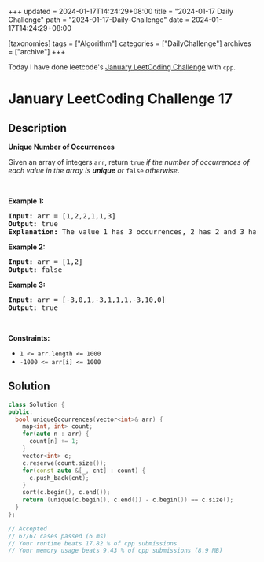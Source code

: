 +++
updated = 2024-01-17T14:24:29+08:00
title = "2024-01-17 Daily Challenge"
path = "2024-01-17-Daily-Challenge"
date = 2024-01-17T14:24:29+08:00

[taxonomies]
tags = ["Algorithm"]
categories = ["DailyChallenge"]
archives = ["archive"]
+++

Today I have done leetcode's [January LeetCoding Challenge](https://leetcode.com/problems/unique-number-of-occurrences/) with `cpp`.

<!-- more -->

# January LeetCoding Challenge 17

## Description

**Unique Number of Occurrences**

<p>Given an array of integers <code>arr</code>, return <code>true</code> <em>if the number of occurrences of each value in the array is <strong>unique</strong> or </em><code>false</code><em> otherwise</em>.</p>

<p>&nbsp;</p>
<p><strong class="example">Example 1:</strong></p>

<pre>
<strong>Input:</strong> arr = [1,2,2,1,1,3]
<strong>Output:</strong> true
<strong>Explanation:</strong>&nbsp;The value 1 has 3 occurrences, 2 has 2 and 3 has 1. No two values have the same number of occurrences.</pre>

<p><strong class="example">Example 2:</strong></p>

<pre>
<strong>Input:</strong> arr = [1,2]
<strong>Output:</strong> false
</pre>

<p><strong class="example">Example 3:</strong></p>

<pre>
<strong>Input:</strong> arr = [-3,0,1,-3,1,1,1,-3,10,0]
<strong>Output:</strong> true
</pre>

<p>&nbsp;</p>
<p><strong>Constraints:</strong></p>

<ul>
	<li><code>1 &lt;= arr.length &lt;= 1000</code></li>
	<li><code>-1000 &lt;= arr[i] &lt;= 1000</code></li>
</ul>


## Solution

``` cpp
class Solution {
public:
  bool uniqueOccurrences(vector<int>& arr) {
    map<int, int> count;
    for(auto n : arr) {
      count[n] += 1;
    }
    vector<int> c;
    c.reserve(count.size());
    for(const auto &[_, cnt] : count) {
      c.push_back(cnt);
    }
    sort(c.begin(), c.end());
    return (unique(c.begin(), c.end()) - c.begin()) == c.size();
  }
};

// Accepted
// 67/67 cases passed (6 ms)
// Your runtime beats 17.82 % of cpp submissions
// Your memory usage beats 9.43 % of cpp submissions (8.9 MB)
```
